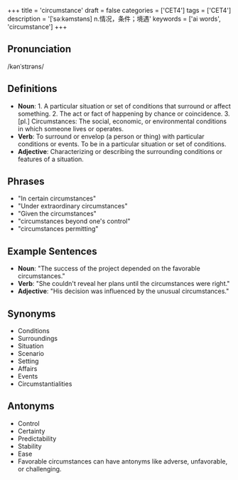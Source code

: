 +++
title = 'circumstance'
draft = false
categories = ['CET4']
tags = ['CET4']
description = '[ˈsəːkəmstəns] n.情况，条件；境遇'
keywords = ['ai words', 'circumstance']
+++

## Pronunciation
/kənˈstɪrəns/

## Definitions
- **Noun**: 1. A particular situation or set of conditions that surround or affect something. 2. The act or fact of happening by chance or coincidence. 3. [pl.] Circumstances: The social, economic, or environmental conditions in which someone lives or operates.
- **Verb**: To surround or envelop (a person or thing) with particular conditions or events. To be in a particular situation or set of conditions.
- **Adjective**: Characterizing or describing the surrounding conditions or features of a situation.

## Phrases
- "In certain circumstances"
- "Under extraordinary circumstances"
- "Given the circumstances"
- "circumstances beyond one's control"
- "circumstances permitting"

## Example Sentences
- **Noun**: "The success of the project depended on the favorable circumstances."
- **Verb**: "She couldn't reveal her plans until the circumstances were right."
- **Adjective**: "His decision was influenced by the unusual circumstances."

## Synonyms
- Conditions
- Surroundings
- Situation
- Scenario
- Setting
- Affairs
- Events
- Circumstantialities

## Antonyms
- Control
- Certainty
- Predictability
- Stability
- Ease
- Favorable circumstances can have antonyms like adverse, unfavorable, or challenging.
